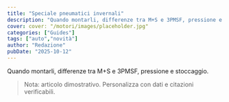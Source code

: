 ```yaml
---
title: "Speciale pneumatici invernali"
description: "Quando montarli, differenze tra M+S e 3PMSF, pressione e stoccaggio."
cover: cover: "/motori/images/placeholder.jpg"
categories: ["Guides"]
tags: ["auto","novità"]
author: "Redazione"
pubDate: "2025-10-12"
---
```


Quando montarli, differenze tra M+S e 3PMSF, pressione e stoccaggio.

> Nota: articolo dimostrativo. Personalizza con dati e citazioni verificabili.
